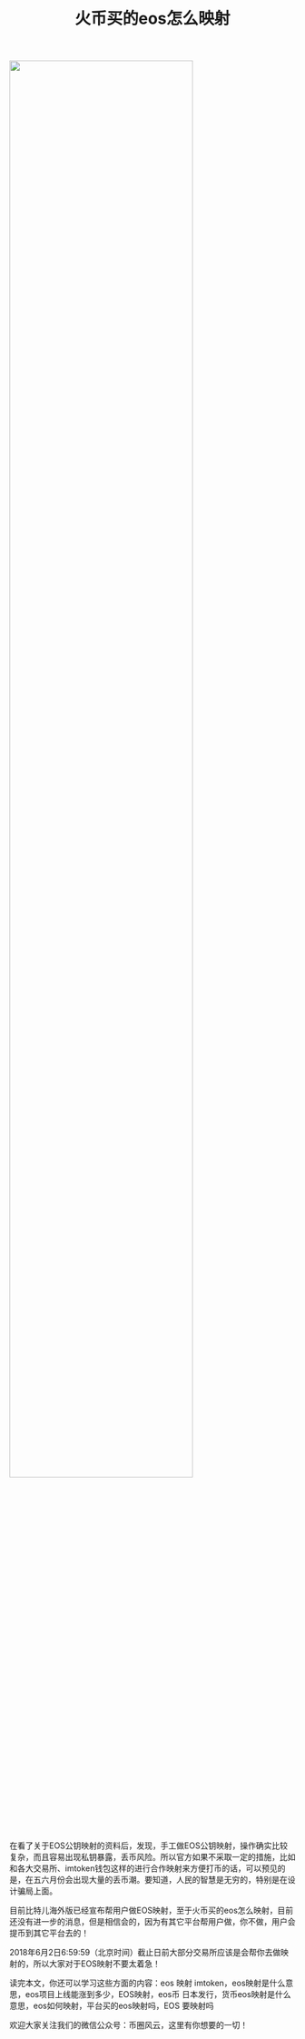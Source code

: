 ﻿---
layout: post
title: "火币买的eos怎么映射"
description: "火币买的eos怎么映射火币买的eos怎么映射eos 映射 imtoken，eos映射是什么意思，eos项目上线能涨到多少，EOS映射，eos币 日本发行，货币eos映射是什么意思，eos如何映射，平台买的eos映射吗，EOS 要映射吗"
tags: [火币买的eos怎么映射,区块链,tkc,买币网]
categories: [币圈风云,TKC]
---
<img src="http://cdn.utouu.com/biiduuuser/1509096073820.jpg" width="80%"/>

在看了关于EOS公钥映射的资料后，发现，手工做EOS公钥映射，操作确实比较复杂，而且容易出现私钥暴露，丢币风险。所以官方如果不采取一定的措施，比如和各大交易所、imtoken钱包这样的进行合作映射来方便打币的话，可以预见的是，在五六月份会出现大量的丢币潮。要知道，人民的智慧是无穷的，特别是在设计骗局上面。

目前比特儿海外版已经宣布帮用户做EOS映射，至于火币买的eos怎么映射，目前还没有进一步的消息，但是相信会的，因为有其它平台帮用户做，你不做，用户会提币到其它平台去的！

2018年6月2日6:59:59（北京时间）截止日前大部分交易所应该是会帮你去做映射的，所以大家对于EOS映射不要太着急！

读完本文，你还可以学习这些方面的内容：eos 映射 imtoken，eos映射是什么意思，eos项目上线能涨到多少，EOS映射，eos币 日本发行，货币eos映射是什么意思，eos如何映射，平台买的eos映射吗，EOS 要映射吗


欢迎大家关注我们的微信公众号：币圈风云，这里有你想要的一切！